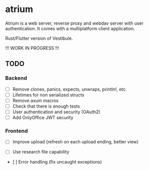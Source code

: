 # atrium

Atrium is a web server, reverse proxy and webdav server with user authentication. It comes with a multiplatform client application.

Rust/Flutter version of Vestibule.

!!! WORK IN PROGRESS !!!

## TODO

### Backend

- [ ] Remove clones, panics, expects, unwraps, println!, etc.
- [ ] Lifetimes for non serialized structs
- [ ] Remove axum macros
- [ ] Check that there is enough tests
- [ ] User authentication and security (OAuth2)
- [ ] Add OnlyOffice JWT security

### Frontend

- [ ] Improve upload (refresh on each upload ending, better view)

- [ ] Use research file capability
- [ ] Error handling (fix uncaught exceptions)
